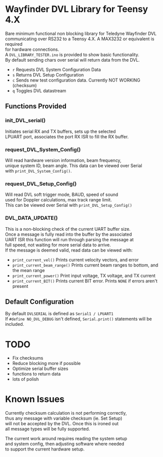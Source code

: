 # Wayfinder DVL Library for Teensy 4.X  
Bare minimum functional non blocking library for Teledyne Wayfinder DVL  
communicating over RS232 to a Teensy 4.X. A MAX3232 or equivalent is required  
for hardware connections.  
A `DVL_LIBRARY_TESTER.ino` is provided to show basic functionality.  
By default sending chars over serial will return data from the DVL.  
- `r` Requests DVL System Configuration Data
- `s` Returns DVL Setup Configuration
- `c` Sends new test configuration data. Currently NOT WORKING (checksum)
- `q` Toggles DVL datastream
  
## Functions Provided  
### init_DVL_serial()
Initiates serial RX and TX buffers, sets up the selected  
LPUART port, associates the port RX ISR to fill the RX buffer.  
  
### request_DVL_System_Config() 
Will read hardware version information, beam frequency,  
unique system ID, beam angle. This data can be viewed over Serial  
with `print_DVL_System_Config()`.  
  
### request_DVL_Setup_Config()
Will read DVL soft trigger mode, BAUD, speed of sound  
used for Doppler calculations, max track range limit.  
This can be viewed over Serial with `print_DVL_Setup_Config()`  
  
### DVL_DATA_UPDATE()
This is a non-blocking check of the current UART buffer size.  
Once a message is fully read into the buffer by the associated  
UART ISR this function will run through parsing the message at  
full speed, not waiting for more serial data to arrive.  
If the message is deemed valid, read data can be viewed with:  
- `print_current_vel()` Prints current velocity vectors, and error
- `print_current_beam_range()` Prints current beam ranges to bottom, and the mean range
- `print_current_power()` Print input voltage, TX voltage, and TX current
- `print_current_BIT()` Prints current BIT error. Prints `NONE` if errors aren't present
  
## Default Configuration
By default `DVLSERIAL` is defined as `Serial1 / LPUART1`  
If `#define NO_DVL_DEBUG` isn't defined, `Serial.print()` statements will be  
included.  
  
  
# TODO
- Fix checksums
- Reduce blocking more if possible
- Optimize serial buffer sizes
- functions to return data
- lots of polish
  
# Known Issues
Currently checksum calculation is not performing correctly,  
thus any message with variable checksum (ie. Set Setup)  
will not be accepted by the DVL. Once this is ironed out  
all message types will be fully supported.  
  
The current work around requires reading the system setup  
and system config, then adjusting software where needed  
to support the current hardware setup. 
